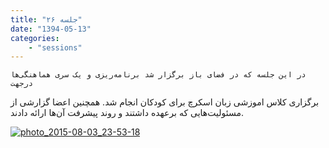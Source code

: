 ```yaml
---
title: "جلسه ۲۶"
date: "1394-05-13"
categories:
    - "sessions"
---
```

    در این جلسه که در فضای باز برگزار شد برنامه‌ریزی و یک سری هماهنگی‌ها درجهت
برگزاری کلاس اموزشی زبان اسکرچ برای کودکان انجام شد. همچنین اعضا گزارشی از
مسئولیت‌هایی که برعهده داشتند و روند پیشرفت آن‌ها ارائه دادند.

[![photo_2015-08-03_23-53-18](../../img/869e064c-fdbb-11e6-86dd-a088b4d860141488289254.0594008.jpg)](img/869e064c-fdbb-11e6-86dd-a088b4d860141488289254.0594008.jpg)
